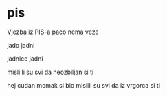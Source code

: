 pis
===

Vjezba iz PIS-a
 paco nema veze
 
jado jadni

jadnice jadni

misli li su svi da neozbiljan si ti

hej cudan momak si bio mislili su svi da iz vrgorca si ti
